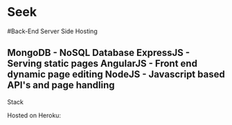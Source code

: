 Seek
====


#Back-End Server Side Hosting

MongoDB - NoSQL Database
ExpressJS - Serving static pages
AngularJS - Front end dynamic page editing
NodeJS - Javascript based API's and page handling
--
Stack

Hosted on Heroku:



